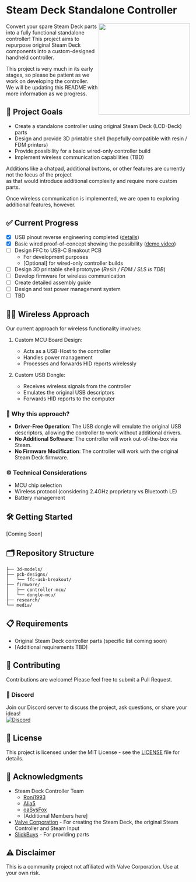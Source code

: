 # Steam Deck Standalone Controller

<img src="./media/preview.png" width="250" align="right">

Convert your spare Steam Deck parts into a fully functional standalone controller! This project aims to repurpose original Steam Deck components into a custom-designed handheld controller.

This project is very much in its early stages, so please be patient as we work on developing the controller.  
We will be updating this README with more information as we progress.

## 🎯 Project Goals

- Create a standalone controller using original Steam Deck (LCD-Deck) parts
- Design and provide 3D printable shell (hopefully compatible with resin / FDM printers)
- Provide possibility for a basic wired-only controller build
- Implement wireless communication capabilities (TBD)

Additions like a chatpad, additional buttons, or other features are currently not the focus of the project  
as that would introduce additional complexity and require more custom parts.

Once wireless communication is implemented, we are open to exploring additional features, however.

## ✅ Current Progress

- [x] USB pinout reverse engineering completed ([details](./research/Controller_Boards.md))
- [x] Basic wired proof-of-concept showing the possibility ([demo video](https://youtu.be/daWLg8Y8ThU))
- [ ] Design FFC to USB-C Breakout PCB
  - For development purposes
  - [Optional] for wired-only controller builds
- [ ] Design 3D printable shell prototype (_Resin / FDM / SLS is TDB_)
- [ ] Develop firmware for wireless communication
- [ ] Create detailed assembly guide
- [ ] Design and test power management system
- [ ] TBD

## 🛜🔋 Wireless Approach

Our current approach for wireless functionality involves:

1. Custom MCU Board Design:
   - Acts as a USB-Host to the controller
   - Handles power management
   - Processes and forwards HID reports wirelessly

2. Custom USB Dongle:
   - Receives wireless signals from the controller
   - Emulates the original USB descriptors
   - Forwards HID reports to the computer

### 🤔 Why this approach?

- **Driver-Free Operation**: The USB dongle will emulate the original USB descriptors, allowing the controller to work without additional drivers.
- **No Additional Software**: The controller will work out-of-the-box via Steam.
- **No Firmware Modification**: The controller will work with the original Steam Deck firmware.

### ⚙️ Technical Considerations

- MCU chip selection
- Wireless protocol (considering 2.4GHz proprietary vs Bluetooth LE)
- Battery management

## 🛠️ Getting Started

[Coming Soon]

## 🗂️ Repository Structure

```dir
├── 3d-models/
├── pcb-designs/
│   └── ffc-usb-breakout/
├── firmware/
│   ├── controller-mcu/
│   └── dongle-mcu/
├── research/
└── media/
```

## 📋 Requirements

- Original Steam Deck controller parts (specific list coming soon)
- [Additional requirements TBD]

## 🤝 Contributing

Contributions are welcome! Please feel free to submit a Pull Request.

### 💬 Discord

Join our Discord server to discuss the project, ask questions, or share your ideas!  
[![Discord](https://img.shields.io/discord/1284933328470016031?color=7289DA&label=Discord&logo=discord&logoColor=white)](https://discord.gg/rduBamsN49)

## 📝 License

This project is licensed under the MIT License - see the [LICENSE](LICENSE) file for details.

## 🙏 Acknowledgments

- Steam Deck Controller Team
  - [Roni1993](https://github.com/Roni1993)
  - [Alia5](https://github.com/Alia5)
  - [oaSysFox](https://github.com/oaSysFox)
  - [Additional Members here]
- [Valve Corporation](https://www.valvesoftware.com/) - For creating the Steam Deck, the original Steam Controller and Steam Input
- [SlickBuys](slickbuysmodsandrepairs.com/) - For providing parts

## ⚠️ Disclaimer

This is a community project not affiliated with Valve Corporation. Use at your own risk.
